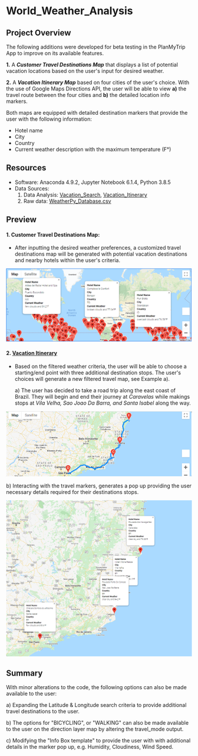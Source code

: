 # World_Weather_Analysis

## Project Overview

The following additions were developed for beta testing in the PlanMyTrip App to improve on its available features.

**1.** A ***Customer Travel Destinations Map*** that displays a list of potential vacation locations based on the user's input for desired weather.  

**2.** A ***Vacation Itinerary Map*** based on four cities of the user's choice. With the use of Google Maps Directions API, the user will be able to view **a)** the travel route between the four cities and **b)** the detailed location info markers. 

Both maps are equipped with detailed destination markers that provide the user with the following information:

- Hotel name
- City
- Country
- Current weather description with the maximum temperature (F°)

## Resources 

- Software: Anaconda 4.9.2, Jupyter Notebook 6.1.4, Python 3.8.5
- Data Sources: 
   1. Data Analysis: [Vacation_Search](Vacation_Search/Vacation_Search.ipynb), [Vacation_Itinerary](Vacation_Itinerary/Vacation_Itinerary.ipynb)
   2. Raw data: [WeatherPy_Database.csv](Weather_Database/WeatherPy_Database.csv)

## Preview

#### 1. Customer Travel Destinations Map:

- After inputting the desired weather preferences, a customized travel destinations map will be generated with potential vacation destinations and nearby hotels within the user's criteria.

<p align="center">
  <kbd><img src="Vacation_Search/WeatherPy_vacation_map.png" width="900"/><kbd>
</p>

#### 2. [Vacation Itinerary](Vacation_Itinerary/travel_df.PNG)

- Based on the filtered weather criteria, the user will be able to choose a starting/end point with three additional destination stops. The user's choices will generate a new filtered travel map, see Example a).

   a)  The user has decided to take a road trip along the east coast of Brazil. They will begin and end their journey at *Caravelas* while makings stops at *Vila Velha, Sao Joao Da Barra, and Santa Isabel* along the way. 

<p align="center">
  <kbd><img src="Vacation_Itinerary/WeatherPy_travel_map.PNG" width="900"/><kbd>
</p>

   b) Interacting with the travel markers, generates a pop up providing the user necessary details required for their destinations stops.
   
<p align="center">
  <kbd><img src="Vacation_Itinerary/WeatherPy_travel_map_markers.png" width="700"/><kbd>
</p>
     
## Summary 

With minor alterations to the code, the following options can also be made available to the user:

a) Expanding the Latitude & Longitude search criteria to provide additional travel destinations to the user.

b) The options for "BICYCLING", or "WALKING" can also be made available to the user on the direction layer map by altering the travel_mode output.

c) Modifying the "Info Box template" to provide the user with with additional details in the marker pop up, e.g. Humidity, Cloudiness, Wind Speed.


